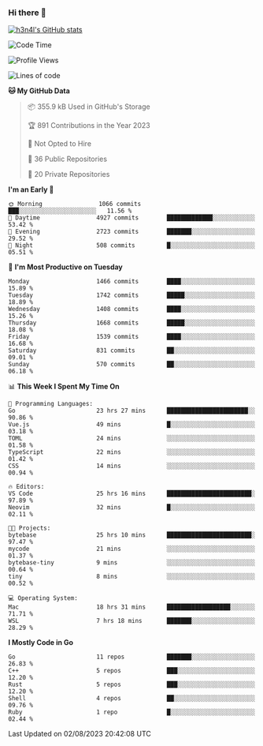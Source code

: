 ### Hi there 👋

[![h3n4l's GitHub stats](https://github-readme-stats.vercel.app/api?username=h3n4l&count_private=true&show_icons=true&theme=radical)](https://github.com/h3n4l/github-readme-stats)

<!--START_SECTION:waka-->
![Code Time](http://img.shields.io/badge/Code%20Time-1%2C463%20hrs%2059%20mins-blue)

![Profile Views](http://img.shields.io/badge/Profile%20Views-2-blue)

![Lines of code](https://img.shields.io/badge/From%20Hello%20World%20I%27ve%20Written-2.7%20million%20lines%20of%20code-blue)

**🐱 My GitHub Data** 

> 📦 355.9 kB Used in GitHub's Storage 
 > 
> 🏆 891 Contributions in the Year 2023
 > 
> 🚫 Not Opted to Hire
 > 
> 📜 36 Public Repositories 
 > 
> 🔑 20 Private Repositories 
 > 
**I'm an Early 🐤** 

```text
🌞 Morning                1066 commits        ███░░░░░░░░░░░░░░░░░░░░░░   11.56 % 
🌆 Daytime                4927 commits        █████████████░░░░░░░░░░░░   53.42 % 
🌃 Evening                2723 commits        ███████░░░░░░░░░░░░░░░░░░   29.52 % 
🌙 Night                  508 commits         █░░░░░░░░░░░░░░░░░░░░░░░░   05.51 % 
```
📅 **I'm Most Productive on Tuesday** 

```text
Monday                   1466 commits        ████░░░░░░░░░░░░░░░░░░░░░   15.89 % 
Tuesday                  1742 commits        █████░░░░░░░░░░░░░░░░░░░░   18.89 % 
Wednesday                1408 commits        ████░░░░░░░░░░░░░░░░░░░░░   15.26 % 
Thursday                 1668 commits        █████░░░░░░░░░░░░░░░░░░░░   18.08 % 
Friday                   1539 commits        ████░░░░░░░░░░░░░░░░░░░░░   16.68 % 
Saturday                 831 commits         ██░░░░░░░░░░░░░░░░░░░░░░░   09.01 % 
Sunday                   570 commits         ██░░░░░░░░░░░░░░░░░░░░░░░   06.18 % 
```


📊 **This Week I Spent My Time On** 

```text
💬 Programming Languages: 
Go                       23 hrs 27 mins      ███████████████████████░░   90.86 % 
Vue.js                   49 mins             █░░░░░░░░░░░░░░░░░░░░░░░░   03.18 % 
TOML                     24 mins             ░░░░░░░░░░░░░░░░░░░░░░░░░   01.58 % 
TypeScript               22 mins             ░░░░░░░░░░░░░░░░░░░░░░░░░   01.42 % 
CSS                      14 mins             ░░░░░░░░░░░░░░░░░░░░░░░░░   00.94 % 

🔥 Editors: 
VS Code                  25 hrs 16 mins      ████████████████████████░   97.89 % 
Neovim                   32 mins             █░░░░░░░░░░░░░░░░░░░░░░░░   02.11 % 

🐱‍💻 Projects: 
bytebase                 25 hrs 10 mins      ████████████████████████░   97.47 % 
mycode                   21 mins             ░░░░░░░░░░░░░░░░░░░░░░░░░   01.37 % 
bytebase-tiny            9 mins              ░░░░░░░░░░░░░░░░░░░░░░░░░   00.64 % 
tiny                     8 mins              ░░░░░░░░░░░░░░░░░░░░░░░░░   00.52 % 

💻 Operating System: 
Mac                      18 hrs 31 mins      ██████████████████░░░░░░░   71.71 % 
WSL                      7 hrs 18 mins       ███████░░░░░░░░░░░░░░░░░░   28.29 % 
```

**I Mostly Code in Go** 

```text
Go                       11 repos            ███████░░░░░░░░░░░░░░░░░░   26.83 % 
C++                      5 repos             ███░░░░░░░░░░░░░░░░░░░░░░   12.20 % 
Rust                     5 repos             ███░░░░░░░░░░░░░░░░░░░░░░   12.20 % 
Shell                    4 repos             ██░░░░░░░░░░░░░░░░░░░░░░░   09.76 % 
Ruby                     1 repo              █░░░░░░░░░░░░░░░░░░░░░░░░   02.44 % 
```




 Last Updated on 02/08/2023 20:42:08 UTC
<!--END_SECTION:waka-->

